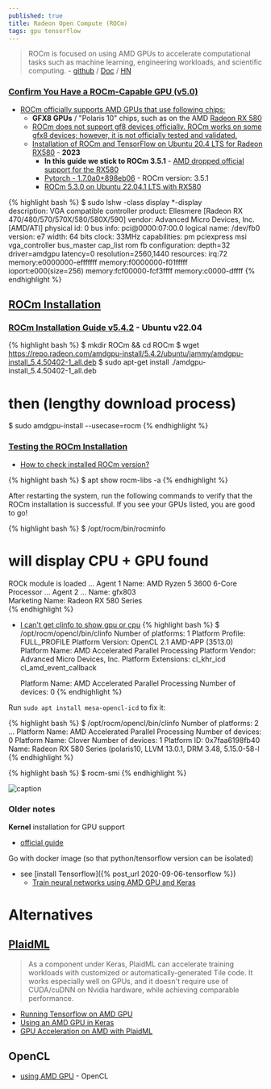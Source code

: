 ```yaml
---
published: true
title: Radeon Open Compute (ROCm)
tags: gpu tensorflow
---
```

> ROCm is focused on using AMD GPUs to accelerate computational tasks such as machine learning, engineering workloads, and scientific computing. - [github](https://github.com/RadeonOpenCompute/ROCm) / [Doc](https://rocmdocs.amd.com/en/latest/index.html) / [HN](https://news.ycombinator.com/item?id=21855367)

### [Confirm You Have a ROCm-Capable GPU (v5.0)](https://rocmdocs.amd.com/en/latest/Installation_Guide/Installation_new.html#confirm-you-have-a-rocm-capable-gpu)

- [ROCm officially supports AMD GPUs that use following chips:](https://community.amd.com/t5/knowledge-base/amd-rocm-hardware-and-software-support-document/ta-p/489937) 
	- **GFX8 GPUs** /  "Polaris 10" chips, such as on the AMD [Radeon RX 580](https://www.amazon.fr/s?k=rx580&__mk_fr_FR=%C3%85M%C3%85%C5%BD%C3%95%C3%91&ref=nb_sb_noss_1)
	- [ROCm does not support gf8 devices officially. ROCm works on some gfx8 devices; however, it is not officially tested and validated. ](https://community.amd.com/t5/knowledge-base/frequently-asked-questions-about-rocm-installation/ta-p/475760)
	- [Installation of ROCm and TensorFlow on Ubuntu 20.4 LTS for Radeon RX580](https://github.com/Grench6/RX580-rocM-tensorflow-ubuntu20.4-guide) - **2023**
		- **In this guide we stick to ROCm 3.5.1** - [AMD dropped official support for the RX580](https://github.com/RadeonOpenCompute/ROCm/issues/1353)
		- [Pytorch - 1.7.0a0+898eb06](https://github.com/acai66/Pytorch_ROCm_whl/releases) - ROCm version: 3.5.1
		- [ROCm 5.3.0 on Ubuntu 22.04.1 LTS with RX580](https://github.com/xuhuisheng/rocm-gfx803/issues/19)
        
{% highlight bash %}
$ sudo lshw -class display
  *-display                 
       description: VGA compatible controller
       product: Ellesmere [Radeon RX 470/480/570/570X/580/580X/590]
       vendor: Advanced Micro Devices, Inc. [AMD/ATI]
       physical id: 0
       bus info: pci@0000:07:00.0
       logical name: /dev/fb0
       version: e7
       width: 64 bits
       clock: 33MHz
       capabilities: pm pciexpress msi vga_controller bus_master cap_list rom fb
       configuration: depth=32 driver=amdgpu latency=0 resolution=2560,1440
       resources: irq:72 memory:e0000000-efffffff memory:f0000000-f01fffff ioport:e000(size=256) memory:fcf00000-fcf3ffff memory:c0000-dffff
{% endhighlight %}

## [ROCm Installation](https://rocmdocs.amd.com/en/latest/Installation_Guide/Installation_new.html)

### [ROCm Installation Guide v5.4.2](https://docs.amd.com/bundle/ROCm-Installation-Guide-v5.4.2/page/Introduction_to_ROCm_Installation_Guide_for_Linux.html) - Ubuntu v22.04

{% highlight bash %}
$ mkdir ROCm && cd ROCm
$ wget https://repo.radeon.com/amdgpu-install/5.4.2/ubuntu/jammy/amdgpu-install_5.4.50402-1_all.deb
$ sudo apt-get install ./amdgpu-install_5.4.50402-1_all.deb

# then (lengthy download process)
$ sudo amdgpu-install --usecase=rocm
{% endhighlight %}

### [Testing the ROCm Installation](https://rocmdocs.amd.com/en/latest/Installation_Guide/Installation-Guide.html)

- [How to check installed ROCm version?](https://github.com/RadeonOpenCompute/ROCm/issues/419)

{% highlight bash %}
$ apt show rocm-libs -a
{% endhighlight %}

After restarting the system, run the following commands to verify that the ROCm installation is successful. If you see your GPUs listed, you are good to go!

{% highlight bash %}
$ /opt/rocm/bin/rocminfo
# will display CPU + GPU found
ROCk module is loaded
...
Agent 1
  Name:                    AMD Ryzen 5 3600 6-Core Processor
...
Agent 2
...
  Name:                    gfx803                             
  Marketing Name:          Radeon RX 580 Series   
{% endhighlight %}

- [I can't get clinfo to show gpu or cpu](https://stackoverflow.com/questions/56425399/i-cant-get-clinfo-to-show-gpu-or-cpu)
{% highlight bash %}
$ /opt/rocm/opencl/bin/clinfo
Number of platforms:				1
  Platform Profile:				FULL_PROFILE
  Platform Version:				OpenCL 2.1 AMD-APP (3513.0)
  Platform Name:				AMD Accelerated Parallel Processing
  Platform Vendor:				Advanced Micro Devices, Inc.
  Platform Extensions:				cl_khr_icd cl_amd_event_callback 


  Platform Name:				AMD Accelerated Parallel Processing
Number of devices:				0
{% endhighlight %}

Run `sudo apt install mesa-opencl-icd` to fix it:

{% highlight bash %}
$ /opt/rocm/opencl/bin/clinfo
Number of platforms:				2
...
  Platform Name:				AMD Accelerated Parallel Processing
Number of devices:				0
  Platform Name:				Clover
Number of devices:				1
  Platform ID:					0x7faa6198fb40
  Name:						Radeon RX 580 Series (polaris10, LLVM 13.0.1, DRM 3.48, 5.15.0-58-l
{% endhighlight %}

{% highlight bash %}
$ rocm-smi
{% endhighlight %}

![caption](https://miro.medium.com/max/1100/1*OWZWmjMOevyMl9VmgdO-DA.webp)

### Older notes

**Kernel** installation for GPU support
- [official guide](https://rocmdocs.amd.com/en/latest/Installation_Guide/Installation-Guide.html)

Go with docker image (so that python/tensorflow version can be isolated)
- see [install Tensorflow]({% post_url 2020-09-06-tensorflow %})
	- [Train neural networks using AMD GPU and Keras](https://towardsdatascience.com/train-neural-networks-using-amd-gpus-and-keras-37189c453878)

# Alternatives
## [PlaidML](https://github.com/plaidml/plaidml)
> As a component under Keras, PlaidML can accelerate training workloads with customized or automatically-generated Tile code. It works especially well on GPUs, and it doesn't require use of CUDA/cuDNN on Nvidia hardware, while achieving comparable performance.

- [Running Tensorflow on AMD GPU](https://rustyonrampage.github.io/deep-learning/2018/10/18/tensorfow-amd.html)
- [Using an AMD GPU in Keras](https://www.petelawson.com/post/using-an-amd-gpu-in-keras/)
- [GPU Acceleration on AMD with PlaidML](https://xlog.x-hub.io/gpu-acceleration-on-amd-with-plaidml-for-training-and-using-keras-models/)

## OpenCL
- [using AMD GPU](https://mc.ai/train-neural-networks-using-amd-gpus-and-keras/) - OpenCL

